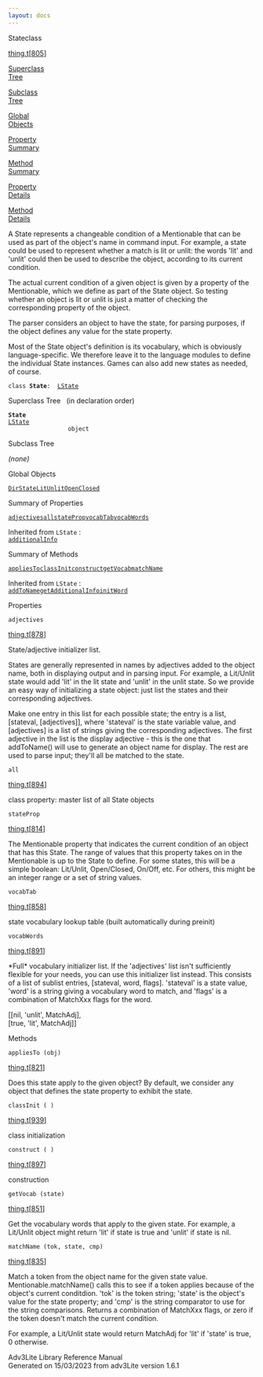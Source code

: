 ```yaml
---
layout: docs
---
```

<span class="title">State</span><span class="type">class</span>

[thing.t](../file/thing.t.html)\[[805](../source/thing.t.html#805)\]

[Superclass  
Tree](#_SuperClassTree_)

[Subclass  
Tree](#_SubClassTree_)

[Global  
Objects](#_ObjectSummary_)

[Property  
Summary](#_PropSummary_)

[Method  
Summary](#_MethodSummary_)

[Property  
Details](#_Properties_)

[Method  
Details](#_Methods_)

<div class="fdesc">

A State represents a changeable condition of a Mentionable that can be
used as part of the object's name in command input. For example, a state
could be used to represent whether a match is lit or unlit: the words
'lit' and 'unlit' could then be used to describe the object, according
to its current condition.

The actual current condition of a given object is given by a property of
the Mentionable, which we define as part of the State object. So testing
whether an object is lit or unlit is just a matter of checking the
corresponding property of the object.

The parser considers an object to have the state, for parsing purposes,
if the object defines any value for the state property.

Most of the State object's definition is its vocabulary, which is
obviously language-specific. We therefore leave it to the language
modules to define the individual State instances. Games can also add new
states as needed, of course.

`class `**`State`**` :   `[`LState`](../object/LState.html)

</div>

<span id="_SuperClassTree_"></span>

<div class="mjhd">

<span class="hdln">Superclass Tree</span>   (in declaration order)

</div>

**`State`**  
[`LState`](../object/LState.html)  
`                 object`  
<span id="_SubClassTree_"></span>

<div class="mjhd">

<span class="hdln">Subclass Tree</span>  

</div>

*(none)* <span id="_ObjectSummary_"></span>

<div class="mjhd">

<span class="hdln">Global Objects</span>  

</div>

[`DirState`](../object/DirState.html)[`LitUnlit`](../object/LitUnlit.html)[`OpenClosed`](../object/OpenClosed.html)
<span id="_PropSummary_"></span>

<div class="mjhd">

<span class="hdln">Summary of Properties</span>  

</div>

[`adjectives`](#adjectives)[`all`](#all)[`stateProp`](#stateProp)[`vocabTab`](#vocabTab)[`vocabWords`](#vocabWords)

Inherited from `LState` :  
[`additionalInfo`](../object/LState.html#additionalInfo)

<span id="_MethodSummary_"></span>

<div class="mjhd">

<span class="hdln">Summary of Methods</span>  

</div>

[`appliesTo`](#appliesTo)[`classInit`](#classInit)[`construct`](#construct)[`getVocab`](#getVocab)[`matchName`](#matchName)

Inherited from `LState` :  
[`addToName`](../object/LState.html#addToName)[`getAdditionalInfo`](../object/LState.html#getAdditionalInfo)[`initWord`](../object/LState.html#initWord)

<span id="_Properties_"></span>

<div class="mjhd">

<span class="hdln">Properties</span>  

</div>

<span id="adjectives"></span>

`adjectives`

[thing.t](../file/thing.t.html)\[[878](../source/thing.t.html#878)\]

<div class="desc">

State/adjective initializer list.

States are generally represented in names by adjectives added to the
object name, both in displaying output and in parsing input. For
example, a Lit/Unlit state would add 'lit' in the lit state and 'unlit'
in the unlit state. So we provide an easy way of initializing a state
object: just list the states and their corresponding adjectives.

Make one entry in this list for each possible state; the entry is a
list, \[stateval, \[adjectives\]\], where 'stateval' is the state
variable value, and \[adjectives\] is a list of strings giving the
corresponding adjectives. The first adjective in the list is the display
adjective - this is the one that addToName() will use to generate an
object name for display. The rest are used to parse input; they'll all
be matched to the state.

</div>

<span id="all"></span>

`all`

[thing.t](../file/thing.t.html)\[[894](../source/thing.t.html#894)\]

<div class="desc">

class property: master list of all State objects

</div>

<span id="stateProp"></span>

`stateProp`

[thing.t](../file/thing.t.html)\[[814](../source/thing.t.html#814)\]

<div class="desc">

The Mentionable property that indicates the current condition of an
object that has this State. The range of values that this property takes
on in the Mentionable is up to the State to define. For some states,
this will be a simple boolean: Lit/Unlit, Open/Closed, On/Off, etc. For
others, this might be an integer range or a set of string values.

</div>

<span id="vocabTab"></span>

`vocabTab`

[thing.t](../file/thing.t.html)\[[858](../source/thing.t.html#858)\]

<div class="desc">

state vocabulary lookup table (built automatically during preinit)

</div>

<span id="vocabWords"></span>

`vocabWords`

[thing.t](../file/thing.t.html)\[[891](../source/thing.t.html#891)\]

<div class="desc">

\*Full\* vocabulary initializer list. If the 'adjectives' list isn't
sufficiently flexible for your needs, you can use this initializer list
instead. This consists of a list of sublist entries, \[stateval, word,
flags\]. 'stateval' is a state value, 'word' is a string giving a
vocabulary word to match, and 'flags' is a combination of MatchXxx flags
for the word.

  
\[\[nil, 'unlit', MatchAdj\],  
\[true, 'lit', MatchAdj\]\]

</div>

<span id="_Methods_"></span>

<div class="mjhd">

<span class="hdln">Methods</span>  

</div>

<span id="appliesTo"></span>

`appliesTo (obj)`

[thing.t](../file/thing.t.html)\[[821](../source/thing.t.html#821)\]

<div class="desc">

Does this state apply to the given object? By default, we consider any
object that defines the state property to exhibit the state.

</div>

<span id="classInit"></span>

`classInit ( )`

[thing.t](../file/thing.t.html)\[[939](../source/thing.t.html#939)\]

<div class="desc">

class initialization

</div>

<span id="construct"></span>

`construct ( )`

[thing.t](../file/thing.t.html)\[[897](../source/thing.t.html#897)\]

<div class="desc">

construction

</div>

<span id="getVocab"></span>

`getVocab (state)`

[thing.t](../file/thing.t.html)\[[851](../source/thing.t.html#851)\]

<div class="desc">

Get the vocabulary words that apply to the given state. For example, a
Lit/Unlit object might return 'lit' if state is true and 'unlit' if
state is nil.

</div>

<span id="matchName"></span>

`matchName (tok, state, cmp)`

[thing.t](../file/thing.t.html)\[[835](../source/thing.t.html#835)\]

<div class="desc">

Match a token from the object name for the given state value.
Mentionable.matchName() calls this to see if a token applies because of
the object's current conditdion. 'tok' is the token string; 'state' is
the object's value for the state property; and 'cmp' is the string
comparator to use for the string comparisons. Returns a combination of
MatchXxx flags, or zero if the token doesn't match the current
condition.

For example, a Lit/Unlit state would return MatchAdj for 'lit' if
'state' is true, 0 otherwise.

</div>

<div class="ftr">

Adv3Lite Library Reference Manual  
Generated on 15/03/2023 from adv3Lite version 1.6.1

</div>
